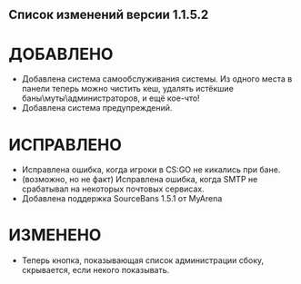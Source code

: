 ## Список изменений версии 1.1.5.2
# ДОБАВЛЕНО
- Добавлена система самообслуживания системы. Из одного места в  панели теперь можно чистить кеш, удалять истёкшие баны\муты\администраторов, и ещё кое-что!
- Добавлена система предупреждений.

# ИСПРАВЛЕНО
- Исправлена ошибка, когда игроки в CS:GO не кикались при бане.
- (возможно, но не факт) Исправлена ошибка, когда SMTP не срабатывал на некоторых почтовых сервисах.
- Добавлена поддержка SourceBans 1.5.1 от MyArena

# ИЗМЕНЕНО
- Теперь кнопка, показывающая список администрации сбоку, скрывается, если некого показывать.
